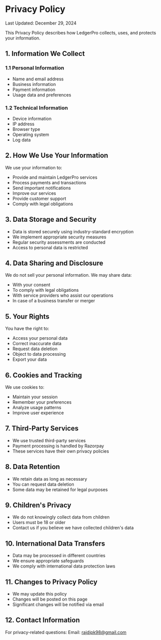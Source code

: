 # Privacy Policy

Last Updated: December 29, 2024

This Privacy Policy describes how LedgerPro collects, uses, and protects your information.

## 1. Information We Collect

### 1.1 Personal Information
- Name and email address
- Business information
- Payment information
- Usage data and preferences

### 1.2 Technical Information
- Device information
- IP address
- Browser type
- Operating system
- Log data

## 2. How We Use Your Information

We use your information to:
- Provide and maintain LedgerPro services
- Process payments and transactions
- Send important notifications
- Improve our services
- Provide customer support
- Comply with legal obligations

## 3. Data Storage and Security

- Data is stored securely using industry-standard encryption
- We implement appropriate security measures
- Regular security assessments are conducted
- Access to personal data is restricted

## 4. Data Sharing and Disclosure

We do not sell your personal information. We may share data:
- With your consent
- To comply with legal obligations
- With service providers who assist our operations
- In case of a business transfer or merger

## 5. Your Rights

You have the right to:
- Access your personal data
- Correct inaccurate data
- Request data deletion
- Object to data processing
- Export your data

## 6. Cookies and Tracking

We use cookies to:
- Maintain your session
- Remember your preferences
- Analyze usage patterns
- Improve user experience

## 7. Third-Party Services

- We use trusted third-party services
- Payment processing is handled by Razorpay
- These services have their own privacy policies

## 8. Data Retention

- We retain data as long as necessary
- You can request data deletion
- Some data may be retained for legal purposes

## 9. Children's Privacy

- We do not knowingly collect data from children
- Users must be 18 or older
- Contact us if you believe we have collected children's data

## 10. International Data Transfers

- Data may be processed in different countries
- We ensure appropriate safeguards
- We comply with international data protection laws

## 11. Changes to Privacy Policy

- We may update this policy
- Changes will be posted on this page
- Significant changes will be notified via email

## 12. Contact Information

For privacy-related questions:
Email: rajdipk98@gmail.com
